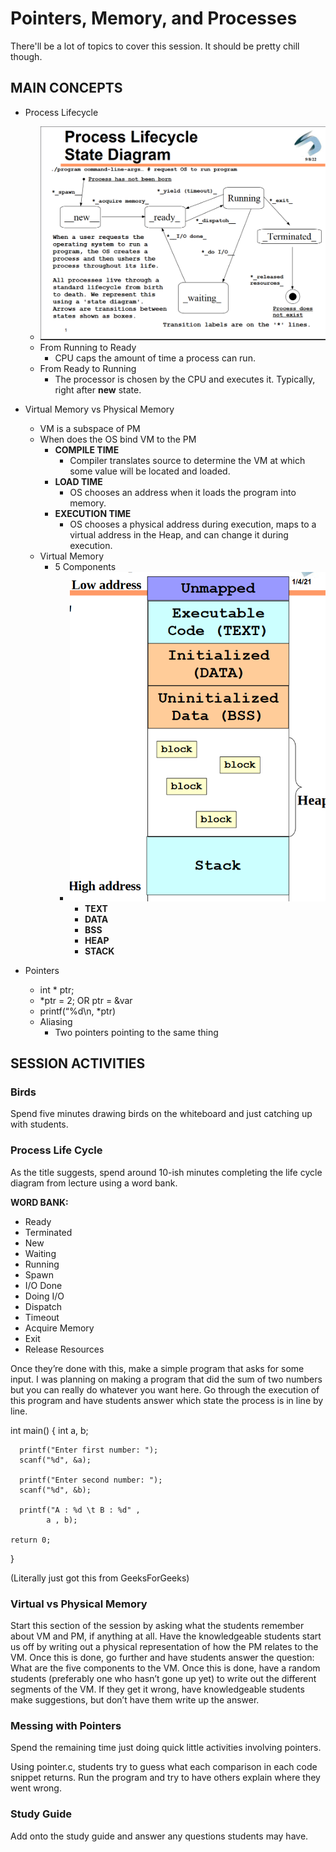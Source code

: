 # Pointers, Memory, and Processes 

There'll be a lot of topics to cover this session. It should be pretty chill though.

## MAIN CONCEPTS

- Process Lifecycle
    - ![Processes](/assets/processlifecycle.png)
    - From Running to Ready
        - CPU caps the amount of time a process can run.
    - From Ready to Running
        - The processor is chosen by the CPU and executes it. Typically, right after __new__ state. 

- Virtual Memory vs Physical Memory
    - VM is a subspace of PM
    - When does the OS bind VM to the PM
        - **COMPILE TIME**
            - Compiler translates source to determine the VM at which some value will be located and loaded.
        - **LOAD TIME**
            - OS chooses an address when it loads the program into memory.
        - **EXECUTION TIME**
            - OS chooses a physical address during execution, maps to a virtual address in the Heap, and can change it during execution.
    - Virtual Memory
        - 5 Components
            - ![VirtualMemory](/assets/virtualmemorydiagram.png)
                - **TEXT**
                - **DATA**
                - **BSS**
                - **HEAP**
                - **STACK**
                
- Pointers
    - int * ptr;
    - *ptr = 2;	OR	ptr = &var
    - printf(“%d\n, *ptr)
    - Aliasing
        - Two pointers pointing to the same thing


## SESSION ACTIVITIES   

### Birds 

Spend five minutes drawing birds on the whiteboard and just catching up with students. 


### Process Life Cycle

As the title suggests, spend around 10-ish minutes completing the life cycle diagram from lecture using a word bank.
 
**WORD BANK:**
- Ready
- Terminated
- New
- Waiting
- Running
- Spawn
- I/O Done
- Doing I/O
- Dispatch
- Timeout
- Acquire Memory
- Exit
- Release Resources

Once they’re done with this, make a simple program that asks for some input. I was planning on making a program that did the sum of two numbers but you can really do whatever you want here. Go through the execution of this program and have students answer which state the process is in line by line.

int main()
{
    int a, b;
   
      printf("Enter first number: ");
      scanf("%d", &a);
   
      printf("Enter second number: ");
      scanf("%d", &b);
   
      printf("A : %d \t B : %d" ,
            a , b);
   
    return 0;
}

(Literally just got this from GeeksForGeeks)


### Virtual vs Physical Memory

Start this section of the session by asking what the students remember about VM and PM, if anything at all. Have the knowledgeable students start us off by writing out a physical representation of how the PM relates to the VM. Once this is done, go further and have students answer the question: What are the five components to the VM. Once this is done, have a random students (preferably one who hasn’t gone up yet) to write out the different segments of the VM. If they get it wrong, have knowledgeable students make suggestions, but don’t have them write up the answer. 


### Messing with Pointers

Spend the remaining time just doing quick little activities involving pointers.

Using pointer.c, students try to guess what each comparison in each code snippet returns. Run the program and try to have others explain where they went wrong.


### Study Guide

Add onto the study guide and answer any questions students may have.